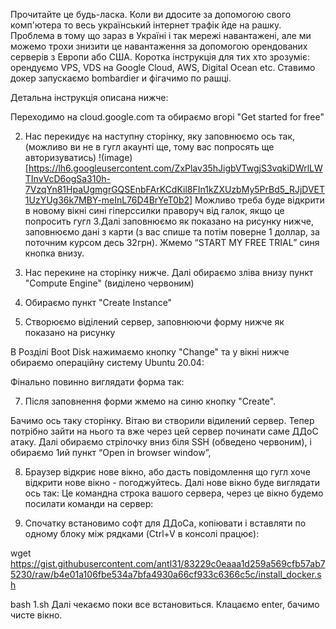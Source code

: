 Прочитайте це будь-ласка. Коли ви ддосите за допомогою свого комп'ютера то весь український інтернет трафік йде на рашку. Проблема в тому що зараз в Україні і так мережі навантажені, але ми можемо трохи знизити це навантаження за допомогою орендованих серверів з Европи або США. Коротка інструкція для тих хто зрозуміє: орендуємо VPS, VDS на    Google Cloud, AWS, Digital Ocean etc. Ставимо докер запускаємо bombardier и фігачимо по рашці.

Детальна інструкція описана нижче:

Переходимо на cloud.google.com та обираємо вгорі "Get started for free"

2. Нас перекидує на наступну сторінку, яку заповнюємо ось так, (можливо ви не в гугл акаунті ще, тому вас попросять ще авторизуватись)
!(image)[https://lh6.googleusercontent.com/ZxPlav35hJigbVTwgjS3vqkiDWrlLWTInvVcD6ogSa310h-7VzqYn81HpaUgmgrGQSEnbFArKCdKil8FIn1kZXUzbMy5PrBd5_RJjDVET1UzYUg36k7MBY-meInL76D4BrYeT0b2]
Можливо треба буде відкрити в новому вікні сині гіперссилки праворуч від галок, якщо це попросить гугл
3.Далі заповнюємо як показано на рисунку нижче, заповнюємо дані з карти (з вас спише та потім поверне 1 доллар, за поточним курсом десь 32грн). Жмемо “START MY FREE TRIAL” синя кнопка внизу.




4. Нас перекине на сторінку нижче. Далі обираємо зліва внизу пункт "Compute Engine" (виділено червоним)


5. Обираємо пункт "Create Instance"




6. Створюємо віділений сервер, заповнюючи форму нижче як показано на рисунку


В Розділі Boot Disk  нажимаємо кнопку "Change" та у вікні нижче обираємо операційну систему Ubuntu 20.04:


Фінально повинно виглядати форма так:




7. Після заповнення форми жмемо на синю кнопку "Create".  

Бачимо ось таку сторінку. Вітаю ви створили відилений сервер. Тепер потрібно зайти на нього та вже через цей сервер починати саме ДДоС атаку.  Далі обираємо стрілочку вниз біля SSH (обведено червоним), і обираємо 1ий пункт “Open in browser window”, 




8. Браузер відкриє нове вікно, або дасть повідомлення що гугл хоче відкрити нове вікно - погоджуйтесь. Далі нове вікно буде виглядати ось так: Це командна строка вашого сервера, через це вікно будемо посилати команди на сервер:


9. Спочатку встановимо софт для ДДоСа, копіювати і вставляти по одному блоку між рядками (Ctrl+V в консолі працює):

  wget https://gist.githubusercontent.com/antl31/83229c0eaaa1d259a569cfb57ab75230/raw/b4e01a106fbe534a7bfa4930a66cf933c6366c5c/install_docker.sh



bash 1.sh
Далі чекаємо поки все встановиться. Клацаємо enter, бачимо чисте вікно.
